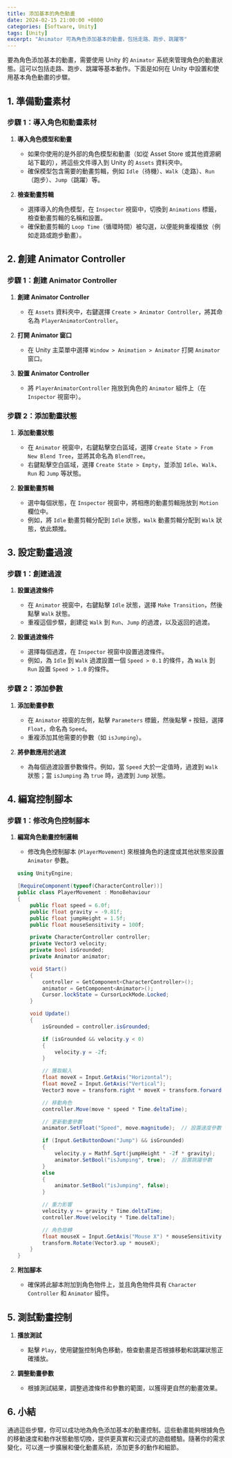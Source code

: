```yaml
---
title: 添加基本的角色動畫
date: 2024-02-15 21:00:00 +0800
categories: [Software, Unity]
tags: [Unity] 
excerpt: "Animator 可為角色添加基本的動畫，包括走路、跑步、跳躍等"
---
```


要為角色添加基本的動畫，需要使用 Unity 的 `Animator` 系統來管理角色的動畫狀態。這可以包括走路、跑步、跳躍等基本動作。下面是如何在 Unity 中設置和使用基本角色動畫的步驟。

## **1. 準備動畫素材**

### **步驟 1：導入角色和動畫素材**

1. **導入角色模型和動畫**
   - 如果你使用的是外部的角色模型和動畫（如從 Asset Store 或其他資源網站下載的），將這些文件導入到 Unity 的 `Assets` 資料夾中。
   - 確保模型包含需要的動畫剪輯，例如 `Idle`（待機）、`Walk`（走路）、`Run`（跑步）、`Jump`（跳躍）等。

2. **檢查動畫剪輯**
   - 選擇導入的角色模型，在 `Inspector` 視窗中，切換到 `Animations` 標籤，檢查動畫剪輯的名稱和設置。
   - 確保動畫剪輯的 `Loop Time`（循環時間）被勾選，以便能夠重複播放（例如走路或跑步動畫）。

## **2. 創建 Animator Controller**

### **步驟 1：創建 Animator Controller**

1. **創建 Animator Controller**
   - 在 `Assets` 資料夾中，右鍵選擇 `Create > Animator Controller`，將其命名為 `PlayerAnimatorController`。

2. **打開 Animator 窗口**
   - 在 Unity 主菜單中選擇 `Window > Animation > Animator` 打開 `Animator` 窗口。

3. **設置 Animator Controller**
   - 將 `PlayerAnimatorController` 拖放到角色的 `Animator` 組件上（在 `Inspector` 視窗中）。

### **步驟 2：添加動畫狀態**

1. **添加動畫狀態**
   - 在 `Animator` 視窗中，右鍵點擊空白區域，選擇 `Create State > From New Blend Tree`，並將其命名為 `BlendTree`。
   - 右鍵點擊空白區域，選擇 `Create State > Empty`，並添加 `Idle`、`Walk`、`Run` 和 `Jump` 等狀態。

2. **設置動畫剪輯**
   - 選中每個狀態，在 `Inspector` 視窗中，將相應的動畫剪輯拖放到 `Motion` 欄位中。
   - 例如，將 `Idle` 動畫剪輯分配到 `Idle` 狀態，`Walk` 動畫剪輯分配到 `Walk` 狀態，依此類推。

## **3. 設定動畫過渡**

### **步驟 1：創建過渡**

1. **設置過渡條件**
   - 在 `Animator` 視窗中，右鍵點擊 `Idle` 狀態，選擇 `Make Transition`，然後點擊 `Walk` 狀態。
   - 重複這個步驟，創建從 `Walk` 到 `Run`、`Jump` 的過渡，以及返回的過渡。

2. **設置過渡條件**
   - 選擇每個過渡，在 `Inspector` 視窗中設置過渡條件。
   - 例如，為 `Idle` 到 `Walk` 過渡設置一個 `Speed > 0.1` 的條件，為 `Walk` 到 `Run` 設置 `Speed > 1.0` 的條件。

### **步驟 2：添加參數**

1. **添加動畫參數**
   - 在 `Animator` 視窗的左側，點擊 `Parameters` 標籤，然後點擊 `+` 按鈕，選擇 `Float`，命名為 `Speed`。
   - 重複添加其他需要的參數（如 `isJumping`）。

2. **將參數應用於過渡**
   - 為每個過渡設置參數條件。例如，當 `Speed` 大於一定值時，過渡到 `Walk` 狀態；當 `isJumping` 為 `true` 時，過渡到 `Jump` 狀態。

## **4. 編寫控制腳本**

### **步驟 1：修改角色控制腳本**

1. **編寫角色動畫控制邏輯**
   - 修改角色控制腳本 (`PlayerMovement`) 來根據角色的速度或其他狀態來設置 `Animator` 參數。

   ```csharp
   using UnityEngine;

   [RequireComponent(typeof(CharacterController))]
   public class PlayerMovement : MonoBehaviour
   {
       public float speed = 6.0f;
       public float gravity = -9.81f;
       public float jumpHeight = 1.5f;
       public float mouseSensitivity = 100f;

       private CharacterController controller;
       private Vector3 velocity;
       private bool isGrounded;
       private Animator animator;

       void Start()
       {
           controller = GetComponent<CharacterController>();
           animator = GetComponent<Animator>();
           Cursor.lockState = CursorLockMode.Locked;
       }

       void Update()
       {
           isGrounded = controller.isGrounded;

           if (isGrounded && velocity.y < 0)
           {
               velocity.y = -2f;
           }

           // 獲取輸入
           float moveX = Input.GetAxis("Horizontal");
           float moveZ = Input.GetAxis("Vertical");
           Vector3 move = transform.right * moveX + transform.forward * moveZ;

           // 移動角色
           controller.Move(move * speed * Time.deltaTime);

           // 更新動畫參數
           animator.SetFloat("Speed", move.magnitude);  // 設置速度參數

           if (Input.GetButtonDown("Jump") && isGrounded)
           {
               velocity.y = Mathf.Sqrt(jumpHeight * -2f * gravity);
               animator.SetBool("isJumping", true);  // 設置跳躍參數
           }
           else
           {
               animator.SetBool("isJumping", false);
           }

           // 重力影響
           velocity.y += gravity * Time.deltaTime;
           controller.Move(velocity * Time.deltaTime);

           // 角色旋轉
           float mouseX = Input.GetAxis("Mouse X") * mouseSensitivity * Time.deltaTime;
           transform.Rotate(Vector3.up * mouseX);
       }
   }
   ```

2. **附加腳本**
   - 確保將此腳本附加到角色物件上，並且角色物件具有 `Character Controller` 和 `Animator` 組件。

## **5. 測試動畫控制**

1. **播放測試**
   - 點擊 `Play`，使用鍵盤控制角色移動，檢查動畫是否根據移動和跳躍狀態正確播放。

2. **調整動畫參數**
   - 根據測試結果，調整過渡條件和參數的範圍，以獲得更自然的動畫效果。

## **6. 小結**

通過這些步驟，你可以成功地為角色添加基本的動畫控制。這些動畫能夠根據角色的移動速度和動作狀態動態切換，提供更真實和沉浸式的遊戲體驗。隨著你的需求變化，可以進一步擴展和優化動畫系統，添加更多的動作和細節。
